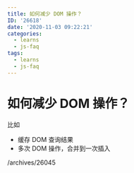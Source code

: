 ```yaml
---
title: 如何减少 DOM 操作？
ID: '26618'
date: '2020-11-03 09:22:21'
categories:
  - learns
  - js-faq
tags:
  - learns
  - js-faq
---
```


# 如何减少 DOM 操作？

比如

- 缓存 DOM 查询结果
- 多次 DOM 操作，合并到一次插入

/archives/26045
